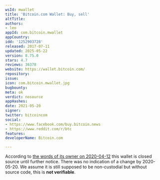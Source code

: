 ```yaml
---
wsId: mwallet
title: 'Bitcoin.com Wallet: Buy, sell'
altTitle: 
authors:
- leo
appId: com.bitcoin.mwallet
appCountry: 
idd: '1252903728'
released: 2017-07-11
updated: 2025-05-22
version: 8.75.0
stars: 4.7
reviews: 36378
website: https://wallet.bitcoin.com/
repository: 
issue: 
icon: com.bitcoin.mwallet.jpg
bugbounty: 
meta: ok
verdict: nosource
appHashes: 
date: 2021-05-20
signer: 
twitter: bitcoincom
social:
- https://www.facebook.com/buy.bitcoin.news
- https://www.reddit.com/r/btc
features: 
developerName: Bitcoin.com

---
```


According to
[the words of its owner on 2020-04-12](https://www.reddit.com/r/btc/comments/g04ece/bitcoincom_wallet_app_is_still_closed_source/fn7rlvy/)
this wallet is closed source until further notice. There was no indication of a
change by 2020-05-20. We assume it is still
supposed to be non-custodial but without source code, this is **not verifiable**.

